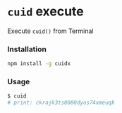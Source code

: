 # `cuid` execute

Execute `cuid()` from Terminal


### Installation

```sh
npm install -g cuidx
```


### Usage

```sh
$ cuid
# print: ckrajk3ts0000dyos74xmeuqk
```
